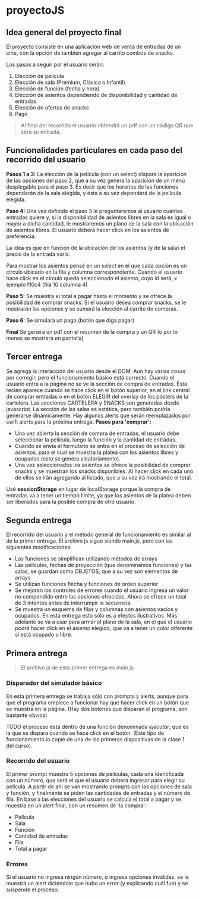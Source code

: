 # proyectoJS
## Idea general del proyecto final
El proyecto consiste en una aplicación web de venta de entradas de un cine, con la opción de también agregar al carrito combos de snacks.

Los pasos a seguir por el usuario serán:
1. Elección de película
1. Elección de sala (Premium, Clásica o Infantil)
1. Elección de función (fecha y hora)
1. Elección de asientos dependiendo de disponibilidad y cantidad de entradas
1. Elección de ofertas de snacks
1. Pago
> Al final del recorrido el usuario obtendrá un pdf con un código QR que será su entrada.
## Funcionalidades particulares en cada paso del recorrido del usuario
**Pasos 1 a 3:** La elección de la película (con un select) dispara la aparición de las opciones del paso 2, que a su vez genera la aparición de un menú desplegable para el paso 3. Es decir que los horarios de las funciones dependerán de la sala elegida, y ésta a su vez dependerá de la película elegida. 

**Paso 4:** Una vez definido el paso 3 le preguntaremos al usuario cuántas entradas quiere y, si la disponibilidad de asientos libres en la sala es igual o mayor a dicha cantidad, le mostraremos un plano de la sala con la ubicación de asientos libres. El usuario deberá hacer click en los asientos de preferencia.

La idea es que en función de la ubicación de los asientos (y de la sala) el precio de la entrada varía.

Para mostrar los asientos pensé en un *select* en el que cada opción es un círculo ubicado en la fila y columna correspondiente. Cuando el usuario hace click en el círculo queda seleccionado el asiento, cuyo id será, x ejemplo f10c4 (fila 10 columna 4)

**Paso 5:** Se muestra el total a pagar hasta el momento y se ofrece la posibilidad de comprar snacks. Si el usuario desea comprar snacks, se le mostrarán las opciones y se sumará la elección al carrito de compras.

**Paso 6:** Se simulará un pago (botón que diga pagar)

**Final** Se genera un pdf con el resumen de la compra y un QR (o por lo menos se mostrará en pantalla)

## Tercer entrega
Se agrega la interacción del usuario desde el DOM. Aun hay varias cosas por corregir, pero el funcionamiento básico está correcto.
Cuando el usuario entra a la página no se ve la sección de compra de entradas. Ésta recién aparece cuando se hace click en el botón superior, en el link central de comprar entradas o en el botón ELEGIR del overlay de los pósters de la cartelera. 
Las secciones CARTELERA y SNACKS son generadas desde javascript. La sección de las salas es estática, pero también podría generarse dinámicamente.
Hay algunos alerts que serán reemplazados por swift alerts para la próxima entrega.
**Pasos para 'comprar':**
- Una vez abierta la sección de compra de entradas, el usuario debe seleccionar la película, luego la función y la cantidad de entradas. 
- Cuando se envía el formulario se entra en el proceso de selección de asientos, para el cual se muestra la platea con los asientos libres y ocupados (esto se genera aleatoriamente). 
- Una vez seleccionados los asientos se ofrece la posibilidad de comprar snacks y se muestran los snacks disponibles. Al hacer click en cada uno de ellos se irán agregando al listado, que a su vez irá mostrando el total.

Usé **sessionStorage** en lugar de localStorage porque la compra de entradas va a tener un tiempo límite, ya que los asientos de la platea deben ser liberados para la posible compra de otro usuario. 

## Segunda entrega
El recorrido del usuario y el método general de funcionamiento es similar al de la primer entrega. El archivo js sigue siendo main.js, pero con las siguientes modificaciones:
- Las funciones se simplifican utilizando métodos de arrays
- Las películas, fechas de proyección (que denominamos funciones) y las salas, se guardan como OBJETOS, que a su vez son elementos de arrays
- Se utilizan funciones flecha y funciones de orden superior
- Se mejoran los controles de errores cuando el usuario ingresa un valor no compendido entre las opciones ofrecidas. Ahora se ofrece un total de 3 intentos antes de interrumpir la secuencia.
- Se muestra un esquema de filas y columnas con asientos vacíos y ocupados. En esta entrega esto sólo es a efectos ilustrativos. Más adelante se va a usar para armar el plano de la sala, en el que el usuario podrá hacer click en el asiento elegido, que va a tener un color diferente si está ocupado o libre.
## Primera entrega
> El archivo js de esta primer entrega es main.js
### Disparador del simulador básico
En esta primera entrega se trabaja sólo con prompts y alerts, aunque para que el programa empiece a funcionar hay que hacer click en un botón que se muestra en la página. (Hay dos botones que disparan el programa, son bastante obvios)

TODO el proceso está dentro de una función denominada *ejecutar*, que es la que se dispara cuando se hace click en el botón. (Este tipo de funcionamiento lo copié de una de las primeras diapositivas de la clase 1 del curso).
### Recorrido del usuario
El primer prompt muestra 5 opciones de películas, cada una identificada con un número, que será el que el usuario deberá ingresar para elegir su película.
A partir de ahí se van mostrando prompts con las opciones de sala y función, y finalmente se piden las cantidades de entradas y el número de fila.
En base a las elecciones del usuario se calcula el total a pagar y se muestra en un alert final, con un resumen de 'la compra':
- Película
- Sala
- Función
- Cantidad de entradas
- Fila
- Total a pagar
### Errores
Si el usuario no ingresa ningún número, o ingresa opciones inválidas, se le muestra un alert diciéndole que hubo un error (y explicando cuál fue) y se suspende el proceso.

